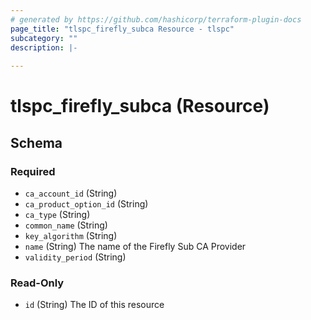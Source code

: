```yaml
---
# generated by https://github.com/hashicorp/terraform-plugin-docs
page_title: "tlspc_firefly_subca Resource - tlspc"
subcategory: ""
description: |-
  
---
```


# tlspc_firefly_subca (Resource)





<!-- schema generated by tfplugindocs -->
## Schema

### Required

- `ca_account_id` (String)
- `ca_product_option_id` (String)
- `ca_type` (String)
- `common_name` (String)
- `key_algorithm` (String)
- `name` (String) The name of the Firefly Sub CA Provider
- `validity_period` (String)

### Read-Only

- `id` (String) The ID of this resource
